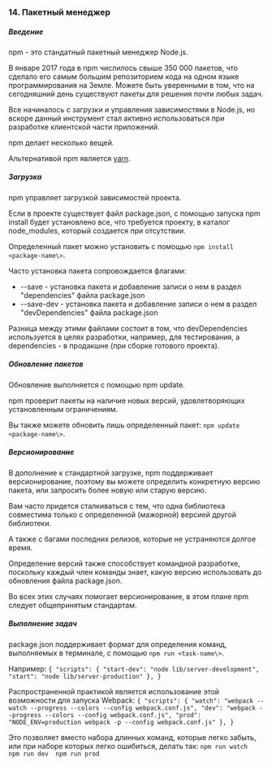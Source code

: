 ### 14\. Пакетный менеджер

##### Введение

npm - это стандатный пакетный менеджер Node.js. 

В январе 2017 года в npm числилось свыше 350 000 пакетов, что сделало его самым большим репозиторием кода на одном языке программирования на Земле. Можете быть уверенными в том, что на сегодняшний день существуют пакеты для решения почти любых задач. 

Все начиналось с загрузки и управления зависимостями в Node.js, но вскоре данный инструмент стал активно использоваться при разработке клиентской части приложений. 

npm делает несколько вещей. 

Альтернативой npm является [yarn][anchor0].

##### Загрузка

npm управляет загрузкой зависимостей проекта.

Если в проекте существует файл package.json, с помощью запуска npm install будет установлено все, что требуется проекту, в каталог node\_modules, который создается при отсутствии. 

Определенный пакет можно установить с помощью `npm install <package-name\>`. 

Часто установка пакета сопровождается флагами:

* --save - установка пакета и добавление записи о нем в раздел "dependencies" файла package.json
* --save-dev - установка пакета и добавление записи о нем в раздел "devDependencies" файла package.json

Разница между этими файлами состоит в том, что devDependencies используется в целях разработки, например, для тестирования, а dependencies - в продакшне (при сборке готового проекта). 

##### Обновление пакетов

Обновление выполняется с помощью npm update. 

npm проверит пакеты на наличие новых версий, удовлетворяющих установленным ограничениям. 

Вы также можете обновить лишь определенный пакет: `npm update <package-name\>`. 

##### Версионирование

В дополнение к стандартной загрузке, npm поддерживает версионирование, поэтому вы можете определить конкретную версию пакета, или запросить более новую или старую версию. 

Вам часто придется сталкиваться с тем, что одна библиотека совместима только с определенной (мажорной) версией другой библиотеки. 

А также с багами последних релизов, которые не устраняются долгое время. 

Определение версий также способствует командной разработке, поскольку каждый член команды знает, какую версию использовать до обновления файла package.json. 

Во всех этих случаях помогает версионирование, в этом плане npm следует общепринятым стандартам. 

##### Выполнение задач

package.json поддерживает формат для определения команд, выполняемых в терминале, с помощью `npm run <task-name\>`. 

Например:
`
{
    "scripts": {
        "start-dev": "node lib/server-development",
        "start": "node lib/server-production"
    },
}
`

Распространенной практикой является использование этой возможности для запуска Webpack:
`
{
    "scripts": {
        "watch": "webpack --watch --progress --colors --config webpack.conf.js",
        "dev": "webpack --progress --colors --config webpack.conf.js",
        "prod": "NODE_ENV=production webpack -p --config webpack.conf.js"
    },
}
`

Это позволяет вместо набора длинных команд, которые легко забыть, или при наборе которых легко ошибиться, делать так:
`
npm run watch 
npm run dev 
npm run prod 
`

[anchor0]: https://classic.yarnpkg.com/en/

